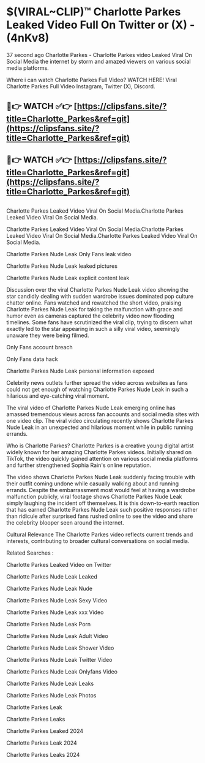 # $(VIRAL~CLIP)™ Charlotte Parkes Leaked Video Full On Twitter or (X) -(4nKv8)
37 second ago Charlotte Parkes - Charlotte Parkes video Leaked Viral On Social Media the internet by storm and amazed viewers on various social media platforms.

Where i can watch Charlotte Parkes Full Video? WATCH HERE! Viral Charlotte Parkes Full Video Instagram, Twitter (X), Discord.

## 🔴👉 WATCH ✅👉 [https://clipsfans.site/?title=Charlotte_Parkes&ref=git](https://clipsfans.site/?title=Charlotte_Parkes&ref=git)
## 🔴👉 WATCH ✅👉 [https://clipsfans.site/?title=Charlotte_Parkes&ref=git](https://clipsfans.site/?title=Charlotte_Parkes&ref=git)
##
Charlotte Parkes Leaked Video Viral On Social Media.Charlotte Parkes Leaked Video Viral On Social Media.

Charlotte Parkes Leaked Video Viral On Social Media.Charlotte Parkes Leaked Video Viral On Social Media.Charlotte Parkes Leaked Video Viral On Social Media.

Charlotte Parkes Nude Leak Only Fans leak video

Charlotte Parkes Nude Leak leaked pictures

Charlotte Parkes Nude Leak explicit content leak

Discussion over the viral Charlotte Parkes Nude Leak video showing the star candidly dealing with sudden wardrobe issues dominated pop culture chatter online. Fans watched and rewatched the short video, praising Charlotte Parkes Nude Leak for taking the malfunction with grace and humor even as cameras captured the celebrity video now flooding timelines. Some fans have scrutinized the viral clip, trying to discern what exactly led to the star appearing in such a silly viral video, seemingly unaware they were being filmed.


Only Fans account breach

Only Fans data hack

Charlotte Parkes Nude Leak personal information exposed

Celebrity news outlets further spread the video across websites as fans could not get enough of watching Charlotte Parkes Nude Leak in such a hilarious and eye-catching viral moment.


The viral video of Charlotte Parkes Nude Leak emerging online has amassed tremendous views across fan accounts and social media sites with one video clip. The viral video circulating recently shows Charlotte Parkes Nude Leak in an unexpected and hilarious moment while in public running errands.


Who is Charlotte Parkes? Charlotte Parkes is a creative young digital artist widely known for her amazing Charlotte Parkes videos. Initially shared on TikTok, the video quickly gained attention on various social media platforms and further strengthened Sophia Rain's online reputation.

The video shows Charlotte Parkes Nude Leak suddenly facing trouble with their outfit coming undone while casually walking about and running errands. Despite the embarrassment most would feel at having a wardrobe malfunction publicly, viral footage shows Charlotte Parkes Nude Leak simply laughing the incident off themselves. It is this down-to-earth reaction that has earned Charlotte Parkes Nude Leak such positive responses rather than ridicule after surprised fans rushed online to see the video and share the celebrity blooper seen around the internet.

Cultural Relevance The Charlotte Parkes video reflects current trends and interests, contributing to broader cultural conversations on social media.

Related Searches :

Charlotte Parkes Leaked Video on Twitter

Charlotte Parkes Nude Leak Leaked

Charlotte Parkes Nude Leak Nude

Charlotte Parkes Nude Leak Sexy Video

Charlotte Parkes Nude Leak xxx Video

Charlotte Parkes Nude Leak Porn

Charlotte Parkes Nude Leak Adult Video

Charlotte Parkes Nude Leak Shower Video

Charlotte Parkes Nude Leak Twitter Video

Charlotte Parkes Nude Leak Onlyfans Video

Charlotte Parkes Nude Leak Leaks

Charlotte Parkes Nude Leak Photos

Charlotte Parkes Leak

Charlotte Parkes Leaks

Charlotte Parkes Leaked 2024

Charlotte Parkes Leak 2024

Charlotte Parkes Leaks 2024
